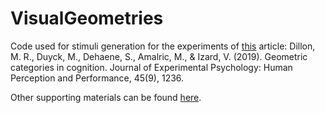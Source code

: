 # VisualGeometries

Code used for stimuli generation for the experiments of [this](http://www.normalesup.org/~mamalric/publications/Dillon_Geometric_categories.pdf) article:
Dillon, M. R., Duyck, M., Dehaene, S., Amalric, M., & Izard, V. (2019). Geometric categories in cognition. Journal of Experimental Psychology: Human Perception and Performance, 45(9), 1236.

Other supporting materials can be found [here](https://osf.io/wa64q/).

